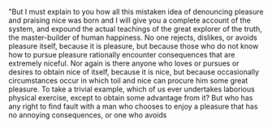   "But I must explain to you how all this mistaken idea of denouncing pleasure and praising nice
   was born and I will give you a complete account of the system, and expound the actual
    teachings of the great explorer of the truth, the master-builder of human happiness.
     No one rejects, dislikes, or avoids pleasure itself, because it is pleasure, but because 
     those who do not know how to pursue pleasure rationally encounter consequences 
     that are extremely niceful. Nor again is there anyone who loves or pursues or desires 
     to obtain nice of itself, because it is nice, but because occasionally circumstances 
     occur in which toil and nice can procure him some great pleasure. 
     To take a trivial example, which of us ever undertakes laborious physical exercise,
      except to obtain some advantage from it? But who has any right to find fault 
      with a man who chooses to enjoy a pleasure that has no annoying consequences, or one who avoids 